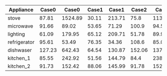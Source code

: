|Appliance|Case0|Case0|Case1|Case1|Case2|Case2|Case3|Case3|
|--|--|--|--|--|--|--|--|--|
|stove|87.81|1524.89|30.11|213.71|75.8|1131.71|30.11|213.71|
|microwave|91.66|89.02|53.65|71.29|100.9|94.5|53.65|71.29|
|lighting|61.09|179.95|65.12|209.71|51.78|89.92|48.68|79.83|
|refrigerator|95.61|53.49|76.35|34.36|108.6|85.03|69.57|28.11|
|dishwaser|127.23|642.43|64.54|130.87|152.06|1374.67|64.54|130.87|
|kitchen_1|85.55|242.92|51.56|144.79|84.4|238.85|51.56|144.79|
|kitchen_2|91.73|152.42|88.06|145.99|91.78|152.42|88.06|145.99|
